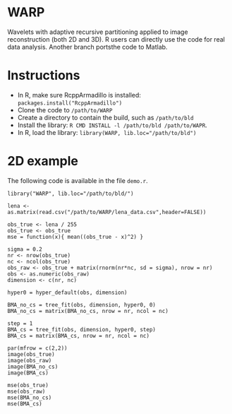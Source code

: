 # WARP
Wavelets with adaptive recursive partitioning applied to image reconstruction (both 2D and 3D). R users can directly use the code for real data analysis. Another branch portsthe code to Matlab.

# Instructions
- In R, make sure RcppArmadillo is installed: `packages.install("RcppArmadillo")`
- Clone the code to `/path/to/WARP`
- Create a directory to contain the build, such as `/path/to/bld`
- Install the library: `R CMD INSTALL -l /path/to/bld /path/to/WAPR`.
- In R, load the library: `library(WARP, lib.loc="/path/to/bld")`

# 2D example

The following code is available in the file `demo.r`.
```
library("WARP", lib.loc="/path/to/bld/")

lena <- as.matrix(read.csv("/path/to/WARP/lena_data.csv",header=FALSE))

obs_true <- lena / 255
obs_true <- obs_true
mse = function(x){ mean((obs_true - x)^2) }

sigma = 0.2
nr <- nrow(obs_true)
nc <- ncol(obs_true)
obs_raw <- obs_true + matrix(rnorm(nr*nc, sd = sigma), nrow = nr)
obs <- as.numeric(obs_raw)
dimension <- c(nr, nc)

hyper0 = hyper_default(obs, dimension)

BMA_no_cs = tree_fit(obs, dimension, hyper0, 0)
BMA_no_cs = matrix(BMA_no_cs, nrow = nr, ncol = nc)

step = 1
BMA_cs = tree_fit(obs, dimension, hyper0, step)
BMA_cs = matrix(BMA_cs, nrow = nr, ncol = nc)

par(mfrow = c(2,2))
image(obs_true)
image(obs_raw)
image(BMA_no_cs)
image(BMA_cs)

mse(obs_true)
mse(obs_raw)
mse(BMA_no_cs)
mse(BMA_cs)
```
